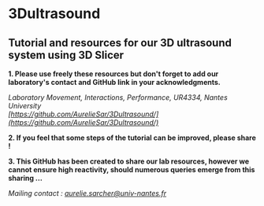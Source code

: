 # 3Dultrasound
Tutorial and resources for our 3D ultrasound system using 3D Slicer
---------------------------------------------------------------------------

**1. Please use freely these resources but don't forget to add our laboratory's contact and GitHub link in your acknowledgments.**  

*Laboratory Movement, Interactions, Performance, UR4334, Nantes University  
[https://github.com/AurelieSar/3Dultrasound/](https://github.com/AurelieSar/3Dultrasound/)*


**2. If you feel that some steps of the tutorial can be improved, please share !**  

**3. This GitHub has been created to share our lab resources, however we cannot ensure high reactivity, should numerous queries emerge from this sharing ...**  


*Mailing contact : aurelie.sarcher@univ-nantes.fr*
